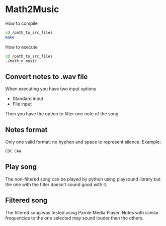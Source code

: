 # Math2Music
How to compile
```sh
cd /path_to_src_files
make
```
How to execute
```sh
cd /path_to_src_files
./math_n_music
```

## Convert notes to .wav file
When executing you have two input options 
* Standard input
* File input

Then you have the option to filter one note of the song.

## Notes format
Only one valid format: no hyphen and space to represent silence. Example:
```sh
CDC CAa
```

## Play song
The non-filtered song can be played by python using playsound library but the one with the filter doesn't sound good with it.

## Filtered song
The filtered song was tested using Parole Media Player. Notes with similar frequencies to the one selected may sound louder than the others.

